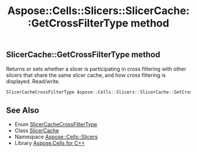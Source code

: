 ﻿---
title: Aspose::Cells::Slicers::SlicerCache::GetCrossFilterType method
linktitle: GetCrossFilterType
second_title: Aspose.Cells for C++ API Reference
description: 'Aspose::Cells::Slicers::SlicerCache::GetCrossFilterType method. Returns or sets whether a slicer is participating in cross filtering with other slicers that share the same slicer cache, and how cross filtering is displayed. Read/write in C++.'
type: docs
weight: 600
url: /cpp/aspose.cells.slicers/slicercache/getcrossfiltertype/
---
## SlicerCache::GetCrossFilterType method


Returns or sets whether a slicer is participating in cross filtering with other slicers that share the same slicer cache, and how cross filtering is displayed. Read/write.

```cpp
SlicerCacheCrossFilterType Aspose::Cells::Slicers::SlicerCache::GetCrossFilterType()
```

## See Also

* Enum [SlicerCacheCrossFilterType](../../slicercachecrossfiltertype/)
* Class [SlicerCache](../)
* Namespace [Aspose::Cells::Slicers](../../)
* Library [Aspose.Cells for C++](../../../)
